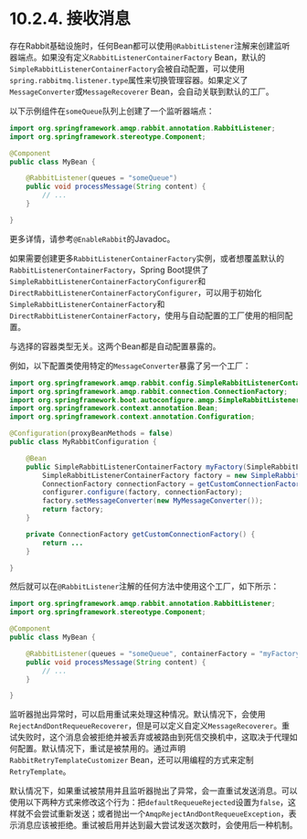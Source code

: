 # 10.2.4. 接收消息

存在Rabbit基础设施时，任何Bean都可以使用`@RabbitListener`注解来创建监听器端点。如果没有定义`RabbitListenerContainerFactory` Bean，默认的`SimpleRabbitListenerContainerFactory`会被自动配置，可以使用`spring.rabbitmq.listener.type`属性来切换管理容器。如果定义了`MessageConverter`或`MessageRecoverer` Bean，会自动关联到默认的工厂。

以下示例组件在`someQueue`队列上创建了一个监听器端点：

```java
import org.springframework.amqp.rabbit.annotation.RabbitListener;
import org.springframework.stereotype.Component;

@Component
public class MyBean {

    @RabbitListener(queues = "someQueue")
    public void processMessage(String content) {
        // ...
    }

}
```

<univ-note type="tip">

更多详情，请参考`@EnableRabbit`的Javadoc。

</univ-note>

如果需要创建更多`RabbitListenerContainerFactory`实例，或者想覆盖默认的`RabbitListenerContainerFactory`，Spring Boot提供了`SimpleRabbitListenerContainerFactoryConfigurer`和`DirectRabbitListenerContainerFactoryConfigurer`，可以用于初始化`SimpleRabbitListenerContainerFactory`和`DirectRabbitListenerContainerFactory`，使用与自动配置的工厂使用的相同配置。

<univ-note type="tip">

与选择的容器类型无关。这两个Bean都是自动配置暴露的。

</univ-note>

例如，以下配置类使用特定的`MessageConverter`暴露了另一个工厂：

```java
import org.springframework.amqp.rabbit.config.SimpleRabbitListenerContainerFactory;
import org.springframework.amqp.rabbit.connection.ConnectionFactory;
import org.springframework.boot.autoconfigure.amqp.SimpleRabbitListenerContainerFactoryConfigurer;
import org.springframework.context.annotation.Bean;
import org.springframework.context.annotation.Configuration;

@Configuration(proxyBeanMethods = false)
public class MyRabbitConfiguration {

    @Bean
    public SimpleRabbitListenerContainerFactory myFactory(SimpleRabbitListenerContainerFactoryConfigurer configurer) {
        SimpleRabbitListenerContainerFactory factory = new SimpleRabbitListenerContainerFactory();
        ConnectionFactory connectionFactory = getCustomConnectionFactory();
        configurer.configure(factory, connectionFactory);
        factory.setMessageConverter(new MyMessageConverter());
        return factory;
    }

    private ConnectionFactory getCustomConnectionFactory() {
        return ...
    }

}
```

然后就可以在`@RabbitListener`注解的任何方法中使用这个工厂，如下所示：

```java
import org.springframework.amqp.rabbit.annotation.RabbitListener;
import org.springframework.stereotype.Component;

@Component
public class MyBean {

    @RabbitListener(queues = "someQueue", containerFactory = "myFactory")
    public void processMessage(String content) {
        // ...
    }

}
```

监听器抛出异常时，可以启用重试来处理这种情况。默认情况下，会使用`RejectAndDontRequeueRecoverer`，但是可以定义自定义`MessageRecoverer`。重试失败时，这个消息会被拒绝并被丢弃或被路由到死信交换机中，这取决于代理如何配置。默认情况下，重试是被禁用的。通过声明`RabbitRetryTemplateCustomizer` Bean，还可以用编程的方式来定制`RetryTemplate`。

<univ-note type="warn">

默认情况下，如果重试被禁用并且监听器抛出了异常，会一直重试发送消息。可以使用以下两种方式来修改这个行为：把`defaultRequeueRejected`设置为`false`，这样就不会尝试重新发送；或者抛出一个`AmqpRejectAndDontRequeueException`，表示消息应该被拒绝。重试被启用并达到最大尝试发送次数时，会使用后一种机制。

</univ-note>
